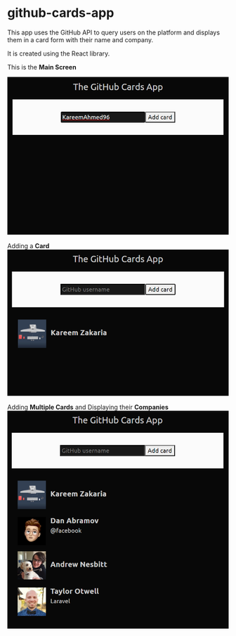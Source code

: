 # github-cards-app
This app uses the GitHub API to query users on the platform and displays them in a card form with their name and company.

It is created using the React library.


This is the **Main Screen**

![Main Screen](main-screen.png)


Adding a **Card**
![Adding a Card](card-adding.png)


Adding **Multiple Cards** and Displaying their **Companies**
![Adding Multiple Cards and Displaying their Companies](multiple-cards.png)

